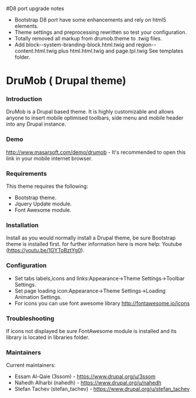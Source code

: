 
#D8 port upgrade notes

- Bootstrap D8 port have some enhancements and rely on html5 elements.
- Theme settings and preprocessing rewritten so test your configuration.
- Totally removed all markup from drumob.theme to .twig files.
- Add block--system-branding-block.html.twig and region--content.html.twig plus html.html.twig and page.tpl.twig See templates folder.


# DruMob ( Drupal theme)

### Introduction
DruMob is a Drupal based theme. It is highly customizable and allows anyone to
insert mobile optimised toolbars, side menu and mobile header into any 
Drupal instance.

### Demo
http://www.masarsoft.com/demo/drumob - It's recommended to open this link in 
your mobile internet browser.

### Requirements
This theme requires the following:
- Bootstrap theme.
- Jquery Update module.
- Font Awesome module.

### Installation
Install as you would normally install a Drupal theme, be sure Bootstrap theme
is installed first. for further information here is more help:
Youtube (https://youtu.be/1GYToBztYg0).

### Configuration
* Set tabs labels,icons and links:Appearance->Theme Settings->Toolbar Settings.
* Set page loading icon:Appearance->Theme Settings->Loading Animation Settings.
* For icons you can use font awesome library http://fontawesome.io/icons

### Troubleshooting
If icons not displayed be sure FontAwesome module is installed and its library
is located in libraries folder.

### Maintainers
Current maintainers:
* Essam Al-Qaie (3ssom) - https://www.drupal.org/u/3ssom
* Nahedh Alharbi (nahedh) - https://www.drupal.org/u/nahedh
* Stefan Tachev (stefan_tachev) - https://www.drupal.org/u/stefan_tachev
